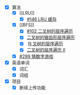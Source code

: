 - [x] 算法
	- [x] [[LRU]]
		- [x] [#146 LRU 缓存](https://leetcode.cn/problems/lru-cache/)
	- [x] [[BFS]]
		- [x] [#102 二叉树的层序遍历](https://leetcode.cn/problems/binary-tree-level-order-traversal/)
		- [x] [二叉树的锯齿形层序遍历](https://leetcode.cn/problems/binary-tree-zigzag-level-order-traversal/?envType=list&envId=INjzMFri)
		- [x]  [N 叉树的层序遍历](https://leetcode.cn/problems/n-ary-tree-level-order-traversal/?envType=list&envId=INjzMFri)
		- [x] [二叉树的层序遍历 II](https://leetcode.cn/problems/binary-tree-level-order-traversal-ii/?envType=list&envId=INjzMFri)
	- [x] [#299 猜数字游戏](https://leetcode.cn/problems/bulls-and-cows/)
- [x] 英语单词
	- [x] 词汇
	- [x] 词组 
- [x] 项目
	- [x] 断续上传功能